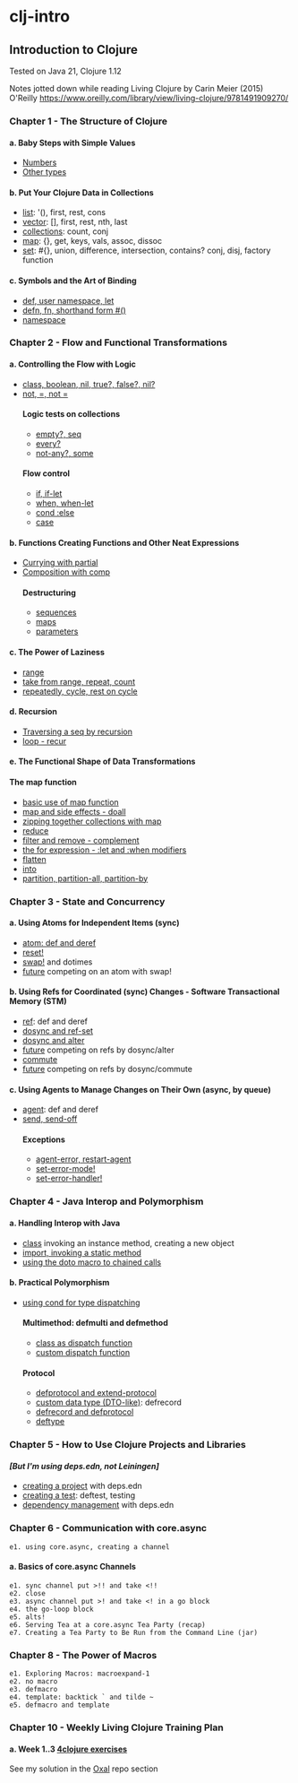 # clj-intro
## Introduction to Clojure

Tested on Java 21, Clojure 1.12

Notes jotted down while reading Living Clojure by Carin Meier (2015) O'Reilly
https://www.oreilly.com/library/view/living-clojure/9781491909270/

### Chapter 1 - The Structure of Clojure
#### a. Baby Steps with Simple Values
- [Numbers](ch1/a/e1.clj)
- [Other types](ch1/a/e2.clj)
#### b. Put Your Clojure Data in Collections
- [list](ch1/b/e1.clj): '(), first, rest, cons
- [vector](ch1/b/e2.clj): [], first, rest, nth, last 
- [collections](ch1/b/e3.clj): count, conj 
- [map](ch1/b/e4.clj): {}, get, keys, vals, assoc, dissoc 
- [set](ch1/b/e5.clj): #{}, union, difference, intersection, contains? conj, disj, factory function
#### c. Symbols and the Art of Binding
- [def, user namespace, let](ch1/c/e1.clj) 
- [defn, fn, shorthand form #()](ch1/c/e2.clj)
- [namespace](ch1/c/e3.clj)

### Chapter 2 - Flow and Functional Transformations
#### a. Controlling the Flow with Logic
- [class, boolean, nil, true?, false?, nil?](ch2/a/e1.clj)
- [not, =, not =](ch2/a/e2.clj)
  #### Logic tests on collections
  - [empty?, seq](ch2/a/e3.clj)
  - [every?](ch2/a/e4.clj)
  - [not-any?, some](ch2/a/e5.clj)
  #### Flow control
  - [if, if-let](ch2/a/e6.clj)
  - [when, when-let](ch2/a/e7.clj)
  - [cond :else](ch2/a/e8.clj)
  - [case](ch2/a/e9.clj)
#### b. Functions Creating Functions and Other Neat Expressions
- [Currying with partial](ch2/b/e1.clj)
- [Composition with comp](ch2/b/e2.clj)
  #### Destructuring
  - [sequences](ch2/b/e3.clj)
  - [maps](ch2/b/e4.clj)
  - [parameters](ch2/b/e5.clj)
#### c. The Power of Laziness
- [range](ch2/c/e1.clj)
- [take from range, repeat, count](ch2/c/e2.clj)
- [repeatedly, cycle, rest on cycle](ch2/c/e3.clj)
#### d. Recursion
- [Traversing a seq by recursion](ch2/d/e1.clj)
- [loop - recur](ch2/d/e2.clj)
#### e. The Functional Shape of Data Transformations
  #### The map function
  - [basic use of map function](ch2/e/e1.clj)
  - [map and side effects - doall](ch2/e/e2.clj)
  - [zipping together collections with map](ch2/e/e3.clj)
  - [reduce](ch2/e/e4.clj)
  - [filter and remove - complement](ch2/e/e5.clj)
  - [the for expression - :let and :when modifiers](ch2/e/e6.clj)
  - [flatten](ch2/e/e7.clj)
  - [into](ch2/e/e8.clj)
  - [partition, partition-all, partition-by](ch2/e/e9.clj)

### Chapter 3 - State and Concurrency
#### a. Using Atoms for Independent Items (sync)
- [atom: def and deref](ch3/a/e1.clj)
- [reset!](ch3/a/e2.clj)
- [swap!](ch3/a/e3.clj) and dotimes
- [future](ch3/a/e4.clj) competing on an atom with swap!
#### b. Using Refs for Coordinated (sync) Changes - Software Transactional Memory (STM)
- [ref](ch3/b/e1.clj): def and deref
- [dosync and ref-set](ch3/b/e2.clj)
- [dosync and alter](ch3/b/e3.clj)
- [future](ch3/b/e4.clj) competing on refs by dosync/alter
- [commute](ch3/b/e5.clj)
- [future](ch3/b/e6.clj) competing on refs by dosync/commute
#### c. Using Agents to Manage Changes on Their Own (async, by queue)
- [agent](ch3/c/e1.clj): def and deref
- [send, send-off](ch3/b/e2.clj)
  #### Exceptions
  - [agent-error, restart-agent](ch3/c/e3.clj)
  - [set-error-mode!](ch3/c/e4.clj)
  - [set-error-handler!](ch3/c/e5.clj)

### Chapter 4 - Java Interop and Polymorphism
#### a. Handling Interop with Java
- [class](ch4/a/e1.clj) invoking an instance method, creating a new object
- [import, invoking a static method](ch4/a/e2.clj)
- [using the doto macro to chained calls](ch4/a/e3.clj)
#### b. Practical Polymorphism
- [using cond for type dispatching](ch4/b/e1.clj)
  #### Multimethod: defmulti and defmethod
  - [class as dispatch function](ch4/b/e2.clj)
  - [custom dispatch function](ch4/b/e3.clj)
  #### Protocol
  - [defprotocol and extend-protocol](ch4/b/e4.clj)
  - [custom data type (DTO-like)](ch4/b/e5.clj): defrecord
  - [defrecord and defprotocol](ch4/b/e6.clj)
  - [deftype](ch4/b/e7.clj)

### Chapter 5 - How to Use Clojure Projects and Libraries
#### _[But I'm using deps.edn, not Leiningen]_
- [creating a project](ch5/e1.clj) with deps.edn
- [creating a test](ch5/e2.clj): deftest, testing
- [dependency management](ch5/e3.clj) with deps.edn

### Chapter 6 - Communication with core.async
    e1. using core.async, creating a channel
#### a. Basics of core.async Channels
    e1. sync channel put >!! and take <!!
    e2. close
    e3. async channel put >! and take <! in a go block
    e4. the go-loop block
    e5. alts!
    e6. Serving Tea at a core.async Tea Party (recap)
    e7. Creating a Tea Party to Be Run from the Command Line (jar)

### Chapter 8 - The Power of Macros
    e1. Exploring Macros: macroexpand-1
    e2. no macro
    e3. defmacro
    e4. template: backtick ` and tilde ~
    e5. defmacro and template

### Chapter 10 - Weekly Living Clojure Training Plan
#### a. Week 1..3 [4clojure exercises](https://4clojure.oxal.org/)
See my solution in the [Oxal](../oxal/README.md) repo section
